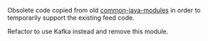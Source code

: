 Obsolete code copied from old [common-java-modules](https://github.com/navikt/common-java-modules/tree/master)
in order to temporarily support the existing feed code.

Refactor to use Kafka instead and remove this module. 